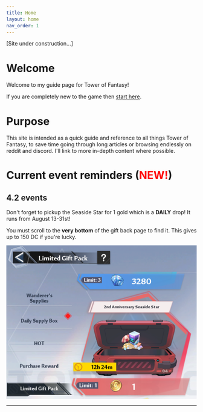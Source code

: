 ```yaml
---
title: Home
layout: home
nav_order: 1
---
```

[Site under construction...]

# Welcome
Welcome to my guide page for Tower of Fantasy!

If you are completely new to the game then [start here](https://tofnoob.github.io/new_player/new_player.html).

# Purpose
This site is intended as a quick guide and reference to all things Tower of Fantasy, to save time going through long articles or browsing endlessly on reddit and discord. I'll link to more in-depth content where possible.

# Current event reminders (<span style="color:red"><b>NEW!</b></span>)

## 4.2 events
Don't forget to pickup the Seaside Star for 1 gold which is a **DAILY** drop! It runs from August 13-31st!

You must scroll to the **very bottom** of the gift back page to find it. This gives up to 150 DC if you're lucky.

![](2nd_anniversary_seaside_star.png)

----
